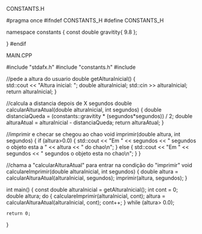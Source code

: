 CONSTANTS.H

#pragma once
#ifndef CONSTANTS_H
#define CONSTANTS_H

namespace constants
{
	const double gravitity{ 9.8 };

}
#endif 


MAIN.CPP

#include "stdafx.h"
#include "constants.h"
#include <iostream>

//pede a altura do usuario
double getAlturaInicial()
{	
	std::cout << "Altura inicial: ";
	double alturaInicial;
	std::cin >> alturaInicial;
	return alturaInicial;
}

//calcula a distancia depois de X segundos
double calcularAlturaAtual(double alturaInicial, int segundos) 
{
	double distanciaQueda = (constants::gravitity * (segundos*segundos)) / 2;
	double alturaAtual = alturaInicial - distanciaQueda;
	return alturaAtual;
}

//imprimir e checar se chegou ao chao
void imprimir(double altura, int segundos)
{
	if (altura>0.0)
	{
		std::cout << "Em " << segundos << " segundos o objeto esta a " << altura << " do chao\n";
	}
	else 
	{
		std::cout << "Em " << segundos << " segundos o objeto esta no chao\n";
	}
}

//chama a "calcularAlturaAtual" para entrar na condição do "imprimir"
void calculareImprimir(double alturaInicial, int segundos)
{
	double altura = calcularAlturaAtual(alturaInicial, segundos);
	imprimir(altura, segundos);
}

int main() 
{
	const double alturaInicial = getAlturaInicial();
	int cont = 0;
	double altura;
	do 
	{
		calculareImprimir(alturaInicial, cont);
		altura = calcularAlturaAtual(alturaInicial, cont);
		cont++;
	} while (altura> 0.0);
	

	return 0;
}
